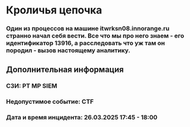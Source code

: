 # Кроличья цепочка

### Один из процессов на машине itwrksn08.innorange.ru странно начал себя вести. Все что мы про него знаем - его идентификатор 13916, а расследовать что уж там он породил - вызов настоящему аналитику.

## Дополнительная информация

### СЗИ: PT MP SIEM

### Недопустимое событие: CTF

### Дата и время инцидента: 26.03.2025 17:45 - 18:00
